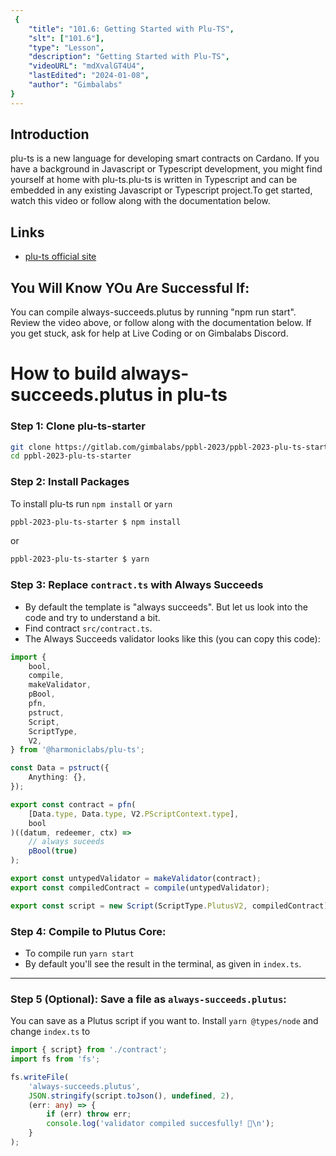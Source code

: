 ```yaml
---
 {
	"title": "101.6: Getting Started with Plu-TS",
	"slt": ["101.6"],
	"type": "Lesson",
	"description": "Getting Started with Plu-TS",
	"videoURL": "mdXvalGT4U4",
	"lastEdited": "2024-01-08",
	"author": "Gimbalabs"
}
---
```


## Introduction

plu-ts is a new language for developing smart contracts on Cardano. If you have a background in Javascript or Typescript development, you might find yourself at home with plu-ts.plu-ts is written in Typescript and can be embedded in any existing Javascript or Typescript project.To get started, watch this video or follow along with the documentation below.

## Links
- [plu-ts official site](https://pluts.harmoniclabs.tech/)

## You Will Know YOu Are Successful If:
You can compile always-succeeds.plutus by running "npm run start". Review the video above, or follow along with the documentation below. If you get stuck, ask for help at Live Coding or on Gimbalabs Discord.

# How to build always-succeeds.plutus in plu-ts


### Step 1: Clone plu-ts-starter

```bash
git clone https://gitlab.com/gimbalabs/ppbl-2023/ppbl-2023-plu-ts-starter.git
cd ppbl-2023-plu-ts-starter
```


### Step 2: Install Packages

To install plu-ts run `npm install` or `yarn`

```bash
ppbl-2023-plu-ts-starter $ npm install
```

or

```bash
ppbl-2023-plu-ts-starter $ yarn
```


### Step 3: Replace `contract.ts` with Always Succeeds

- By default the template is "always succeeds". But let us look into the code and try to understand a bit.
- Find contract `src/contract.ts`.
- The Always Succeeds validator looks like this (you can copy this code):

```ts
import {
	bool,
	compile,
	makeValidator,
	pBool,
	pfn,
	pstruct,
	Script,
	ScriptType,
	V2,
} from '@harmoniclabs/plu-ts';

const Data = pstruct({
	Anything: {},
});

export const contract = pfn(
	[Data.type, Data.type, V2.PScriptContext.type],
	bool
)((datum, redeemer, ctx) =>
	// always suceeds
	pBool(true)
);

export const untypedValidator = makeValidator(contract);
export const compiledContract = compile(untypedValidator);

export const script = new Script(ScriptType.PlutusV2, compiledContract);
```


### Step 4: Compile to Plutus Core:

- To compile run `yarn start`
- By default you'll see the result in the terminal, as given in `index.ts`.


---

### Step 5 (Optional): Save a file as `always-succeeds.plutus`:

You can save as a Plutus script if you want to. Install `yarn @types/node` and change `index.ts` to

```ts
import { script} from './contract';
import fs from 'fs';

fs.writeFile(
	'always-succeeds.plutus',
	JSON.stringify(script.toJson(), undefined, 2),
	(err: any) => {
		if (err) throw err;
		console.log('validator compiled succesfully! 🎉\n');
	}
);
```
